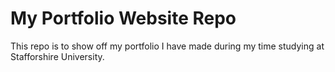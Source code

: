 # My Portfolio Website Repo

This repo is to show off my portfolio I have made during my time studying at Stafforshire University.


